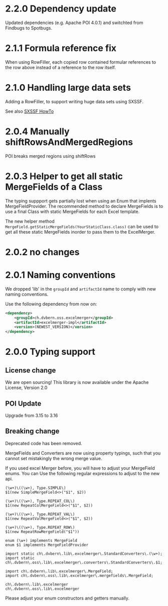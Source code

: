 # 2.2.0 Dependency update

Updated dependencies (e.g. Apache POI 4.0.1) and switchted from Findbugs to Spotbugs.

# 2.1.1 Formula reference fix

When using RowFiller, each copied row contained formular references to the row above instead of a reference to the 
row itself.

# 2.1.0 Handling large data sets

Adding a RowFiller, to support writing huge data sets using SXSSF.

See also [SXSSF HowTo](https://poi.apache.org/spreadsheet/how-to.html#sxssf)

# 2.0.4 Manually shiftRowsAndMergedRegions

POI breaks merged regions using shiftRows

# 2.0.3 Helper to get all static MergeFields of a Class

The typing suppport gets partially lost when using an Enum that implents MergeFieldProvider.
The recommended method to declare MergeFields is to use a final Class with static MergeFields for each Excel template.

The new helper method `MergeField.getStaticMergeFields(YourStaticClass.class)` can be used to get all these static
MergeFields inorder to pass them to the ExcelMerger.
# 2.0.2 no changes

# 2.0.1 Naming conventions

We dropped 'lib' in the `groupId` and `artifactId` name to comply with new naming conventions.

Use the following dependency from now on:

```xml
<dependency>
	<groupId>ch.dvbern.oss.excelmerger</groupId>
	<artifactId>excelmerger-impl</artifactId>
	<version>(NEWEST_VERSION)</version>
</dependency>
```

# 2.0.0 Typing support

## License change
We are open sourcing! This library is now available under the Apache License, Version 2.0 

## POI Update
Upgrade from 3.15 to 3.16

## Breaking change
Deprecated code has been removed.

MergeFields and Converters are now using property typings, such that you cannot set mistakingly
the wrong merge value.

If you used excel Merger before, you will have to adjust your MergeField enums. 
You can Use the following regular expressions to adjust to the new api.

```
(\w+)\((\w+), Type.SIMPLE\)
$1(new SimpleMergeField<>("$1", $2))
```

```
(\w+)\((\w+), Type.REPEAT_COL\)
$1(new RepeatColMergeField<>("$1", $2))
```

```
(\w+)\((\w+), Type.REPEAT_VAL\)
$1(new RepeatValMergeField<>("$1", $2))
```

```
(\w+)\((\w+), Type.REPEAT_ROW\)
$1(new RepeatRowMergeField("$1"))
```

```
enum (\w+) implements MergeField
enum $1 implements MergeFieldProvider
```

```
import static ch\.dvbern\.lib\.excelmerger\.StandardConverters\.(\w+);
import static ch\.dvbern\.oss\.lib\.excelmerger\.converters\.StandardConverters\.$1;
```

```
import ch\.dvbern\.lib\.excelmerger\.MergeField;
import ch\.dvbern\.oss\.lib\.excelmerger\.mergefields\.MergeField;
```

```
ch\.dvbern\.lib\.excelmerger
ch\.dvbern\.oss\.lib\.excelmerger
```

Please adjust your enum constructors and getters manually.

